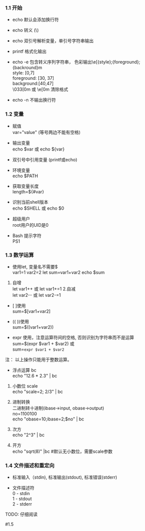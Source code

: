 ### 1.1 开始

- echo 默认会添加换行符

- echo 转义 (\\)

- echo 双引号解析变量，单引号字符串输出

- printf 格式化输出

- echo -e 包含转义序列字符串， 色彩输出\e[{style};{foreground};{backround}m  
style: [0,7]  
foreground: [30, 37]  
background:[40,47]  
\033[0m 或 \e[0m 清除格式  

- echo -n 不输出换行符

### 1.2 变量
- 赋值  
var="value" (等号两边不能有空格)

- 输出变量  
echo $var 或 echo ${var}

- 双引号中引用变量 (printf或echo)

- 环境变量  
echo $PATH

- 获取变量长度  
length=${#var}

- 识别当前shell版本  
echo $SHELL 或 echo $0

- 超级用户  
root用户的UID是0

- Bash 提示字符  
PS1

### 1.3 数学运算
- 使用let, 变量名不需要$  
var1=1
var2=2
let sum=var1+var2
echo $sum

1. 自增  
let var1++  或 let var1+=1
2.自减  
let var2-- 或 let var2-=1

- [ ]使用  
sum=$[var1+var2]

- (( ))使用  
sum=$((var1+var2))

- expr 使用，注意运算符间的空格, 否则识别为字符串而不是运算  
sum=$(expr $var1 + $var2)
或  
sum=`expr $var1 + $var2`

注： 以上操作只能用于整数运算。

- 浮点运算 bc  
echo "12.6 * 2.3" | bc

1. 小数位 scale  
echo "scale=2; 2/3" | bc

2. 进制转换  
二进制转十进制(ibase->input, obase->output)  
no=1100100  
echo "obase=10;ibase=2;$no" | bc

3. 次方  
echo "2^3" | bc

4. 开方  
echo "sqrt(8)" |bc  #默认无小数位，需要scale参数

### 1.4 文件描述和重定向

- 标准输入（stdin), 标准输出(stdout), 标准错误(stderr)

- 文件描述符  
0 - stdin  
1 - stdout  
2 - stderr  

TODO: 仔细阅读  

#1.5 






